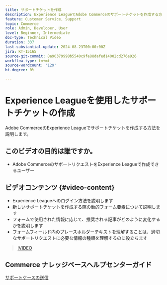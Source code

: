 ```yaml
---
title: サポートチケットを作成
description: Experience LeagueでAdobe Commerceのサポートチケットを作成する方法を説明します
feature: Customer Service, Support
topic: Commerce
role: Admin, Developer, User
level: Beginner, Intermediate
doc-type: Technical Video
duration: 337
last-substantial-update: 2024-08-23T00:00:00Z
jira: KT-15165
source-git-commit: 8a90379998b5540c9fe88dafed14002cd276e926
workflow-type: tm+mt
source-wordcount: '129'
ht-degree: 0%

---
```



# Experience Leagueを使用したサポートチケットの作成

Adobe CommerceのExperience Leagueでサポートチケットを作成する方法を説明します。

## このビデオの目的は誰ですか。

* Adobe CommerceのサポートリクエストをExperience Leagueで作成できるユーザー

## ビデオコンテンツ {#video-content}

* Experience Leagueへのログイン方法を説明します
* 新しいサポートチケットを作成する際の動的フォーム要素について説明します
* フォームで使用された情報に応じて、推奨される記事がどのように変化するかを説明します
* フォームフィールド内のプレースホルダーテキストを理解することは、適切なサポートリクエストに必要な情報の種類を理解するのに役立ちます

>[!VIDEO](https://video.tv.adobe.com/v/3449554?learn=on&captions=jpn)

## Commerce ナレッジベースヘルプセンターガイド

[ サポートケースの送信 ](https://experienceleague.adobe.com/ja/docs/commerce-knowledge-base/kb/help-center-guide/magento-help-center-user-guide#support-case)
